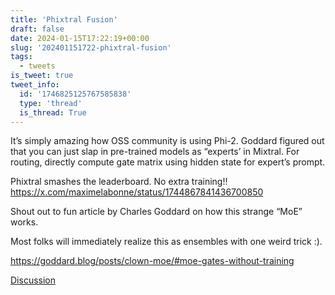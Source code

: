 ```yaml
---
title: 'Phixtral Fusion'
draft: false
date: 2024-01-15T17:22:19+00:00
slug: '202401151722-phixtral-fusion'
tags:
  - tweets
is_tweet: true
tweet_info:
  id: '1746825125767585838'
  type: 'thread'
  is_thread: True
---
```




It’s simply amazing how OSS community is using Phi-2. Goddard figured out that you can just slap in pre-trained models as “experts’ in Mixtral. For routing, directly compute gate matrix using hidden state for expert’s prompt.

Phixtral smashes the leaderboard. No extra training!! <https://x.com/maximelabonne/status/1744867841436700850>

Shout out to fun article by Charles Goddard on how this strange “MoE” works.

Most folks will immediately realize this as ensembles with one weird trick :).

<https://goddard.blog/posts/clown-moe/#moe-gates-without-training>

[Discussion](https://x.com/sytelus/status/1746825125767585838)
